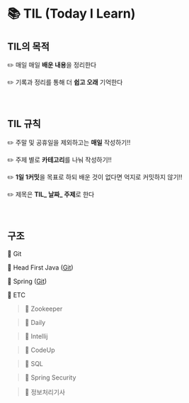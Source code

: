 # :books: TIL (Today I Learn)

## TIL의 목적 

:pencil2: 매일 매일 **배운 내용**을 정리한다

:pencil2: 기록과 정리를 통해 더 **쉽고 오래** 기억한다 <br><br><br>





##  TIL 규칙

:pencil2: 주말 및 공휴일을 제외하고는 **매일** 작성하기!! 

:pencil2: 주제 별로 **카테고리**를 나눠 작성하기!!

:pencil2: **1일 1커밋**을 목표로 하되 배운 것이 없다면 억지로 커밋하지 않기!!

:pencil2: 제목은 **TIL_ 날짜_ 주제**로 한다 <br><br><br>



## 구조

:file_folder: Git

:file_folder: Head First Java  ([Git](https://github.com/yunhaDevGit/HeadFirstJava.git))

:file_folder: Spring  ([Git](https://github.com/yunhaDevGit/spring5_programming.git))

:file_folder: ETC

> :file_folder: Zookeeper

> :file_folder: Daily

> :file_folder: Intellij

> :file_folder: CodeUp

> :file_folder: SQL

> :file_folder: Spring Security

> :file_folder: 정보처리기사

